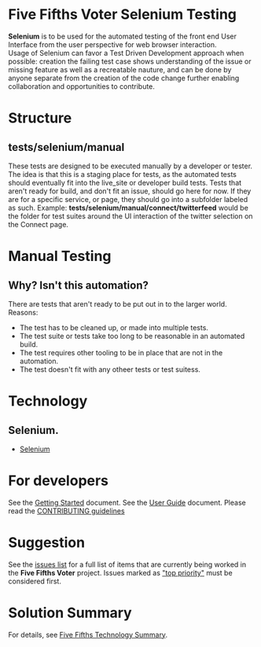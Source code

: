 
# Five Fifths Voter Selenium Testing

**Selenium** is to be used for the automated testing of the front end User Interface from the user perspective for web browser interaction.  
Usage of Selenium can favor a Test Driven Development approach when possible: creation the failing test case shows understanding of the issue or missing feature as well as a recreatable nauture, and can be done by anyone separate from the creation of the code change further enabling collaboration and opportunities to contribute.

# Structure
## **tests/selenium/manual**
These tests are designed to be executed manually by a developer or tester.
The idea is that this is a staging place for tests, as the automated tests should eventually fit into the live_site or developer build tests.
Tests that aren't ready for build, and don't fit an issue, should go here for now.
If they are for a specific service, or  page, they should go into a subfolder labeled as such.
Example: **tests/selenium/manual/connect/twitterfeed** would be the folder for test suites around the UI interaction of the twitter selection on the Connect page. 

# Manual Testing
## Why? Isn't this automation?
There are tests that aren't ready to be put out in to the larger world.
Reasons:
* The test has to be  cleaned up, or made into multiple tests.
* The test suite or tests take too long to be reasonable in an automated build.
* The test requires other tooling to be in place that are not in the automation.
* The test doesn't fit with any otheer tests or test suitess.

# Technology
## Selenium.
- [Selenium](https://www.selenium.dev)

# For developers
See the [Getting Started](doc/GETSTARTED.md) document.
See the [User Guide](doc/5-fifths-user-guide.pdf) document.
Please read the [CONTRIBUTING guidelines](/CONTRIBUTING.md)

# Suggestion
See the [issues list](https://github.com/Call-for-Code-for-Racial-Justice/Five-Fifths-Voter/issues) for a full list of items that are currently being worked in the **Five Fifths Voter** project. Issues marked as ["top priority"](https://github.com/Call-for-Code-for-Racial-Justice/Five-Fifths-Voter/issues?q=is%3Aissue+is%3Aopen+label%3A%22top+priority%22) must be considered first.

# Solution Summary
For details, see [Five Fifths Technology Summary](doc/SolutionFortification.md).
